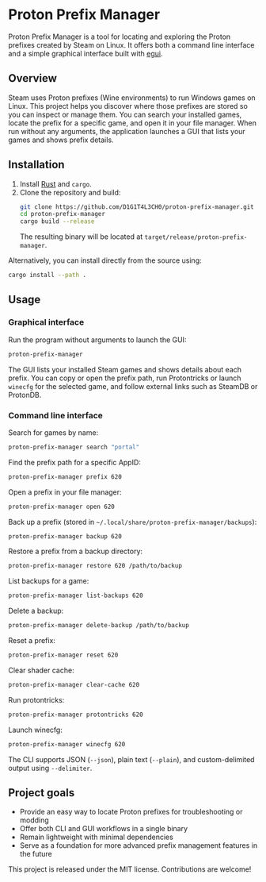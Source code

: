 # Proton Prefix Manager

Proton Prefix Manager is a tool for locating and exploring the Proton prefixes created by Steam on Linux. It offers both a command line interface and a simple graphical interface built with [egui](https://github.com/emilk/egui).

## Overview

Steam uses Proton prefixes (Wine environments) to run Windows games on Linux. This project helps you discover where those prefixes are stored so you can inspect or manage them. You can search your installed games, locate the prefix for a specific game, and open it in your file manager. When run without any arguments, the application launches a GUI that lists your games and shows prefix details.

## Installation

1. Install [Rust](https://www.rust-lang.org/tools/install) and `cargo`.
2. Clone the repository and build:
   ```bash
   git clone https://github.com/D1G1T4L3CH0/proton-prefix-manager.git
   cd proton-prefix-manager
   cargo build --release
   ```
   The resulting binary will be located at `target/release/proton-prefix-manager`.

Alternatively, you can install directly from the source using:

```bash
cargo install --path .
```

## Usage

### Graphical interface

Run the program without arguments to launch the GUI:

```bash
proton-prefix-manager
```

The GUI lists your installed Steam games and shows details about each prefix. You can copy or open the prefix path, run Protontricks or launch `winecfg` for the selected game, and follow external links such as SteamDB or ProtonDB.

### Command line interface

Search for games by name:

```bash
proton-prefix-manager search "portal"
```

Find the prefix path for a specific AppID:

```bash
proton-prefix-manager prefix 620
```

Open a prefix in your file manager:

```bash
proton-prefix-manager open 620
```

Back up a prefix (stored in `~/.local/share/proton-prefix-manager/backups`):

```bash
proton-prefix-manager backup 620
```

Restore a prefix from a backup directory:

```bash
proton-prefix-manager restore 620 /path/to/backup
```

List backups for a game:

```bash
proton-prefix-manager list-backups 620
```

Delete a backup:

```bash
proton-prefix-manager delete-backup /path/to/backup
```

Reset a prefix:

```bash
proton-prefix-manager reset 620
```

Clear shader cache:

```bash
proton-prefix-manager clear-cache 620
```

Run protontricks:

```bash
proton-prefix-manager protontricks 620
```

Launch winecfg:

```bash
proton-prefix-manager winecfg 620
```

The CLI supports JSON (`--json`), plain text (`--plain`), and custom-delimited output using `--delimiter`.

## Project goals

- Provide an easy way to locate Proton prefixes for troubleshooting or modding
- Offer both CLI and GUI workflows in a single binary
- Remain lightweight with minimal dependencies
- Serve as a foundation for more advanced prefix management features in the future

This project is released under the MIT license. Contributions are welcome!

